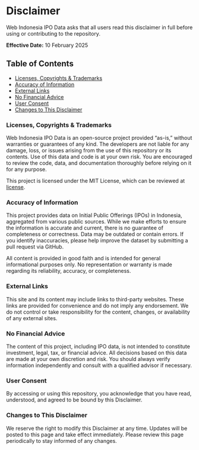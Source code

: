 # Disclaimer

Web Indonesia IPO Data asks that all users read this disclaimer in full before using or contributing to the repository.

**Effective Date:** 10 February 2025

## Table of Contents

* [Licenses, Copyrights & Trademarks](#licenses-copyrights--trademarks)
* [Accuracy of Information](#accuracy-of-information)
* [External Links](#external-links)
* [No Financial Advice](#no-financial-advice)
* [User Consent](#user-consent)
* [Changes to This Disclaimer](#changes-to-this-disclaimer)

### Licenses, Copyrights & Trademarks

Web Indonesia IPO Data is an open-source project provided “as-is,” without warranties or guarantees of any kind. The developers are not liable for any damage, loss, or issues arising from the use of this repository or its contents. Use of this data and code is at your own risk. You are encouraged to review the code, data, and documentation thoroughly before relying on it for any purpose.

This project is licensed under the MIT License, which can be reviewed at [license](https://github.com/ricotandrio/web-indonesia-ipo-data/blob/master/LICENSE.md).

### Accuracy of Information

This project provides data on Initial Public Offerings (IPOs) in Indonesia, aggregated from various public sources. While we make efforts to ensure the information is accurate and current, there is no guarantee of completeness or correctness. Data may be outdated or contain errors. If you identify inaccuracies, please help improve the dataset by submitting a pull request via GitHub.

All content is provided in good faith and is intended for general informational purposes only. No representation or warranty is made regarding its reliability, accuracy, or completeness.

### External Links

This site and its content may include links to third-party websites. These links are provided for convenience and do not imply any endorsement. We do not control or take responsibility for the content, changes, or availability of any external sites.

### No Financial Advice

The content of this project, including IPO data, is not intended to constitute investment, legal, tax, or financial advice. All decisions based on this data are made at your own discretion and risk. You should always verify information independently and consult with a qualified advisor if necessary.

### User Consent

By accessing or using this repository, you acknowledge that you have read, understood, and agreed to be bound by this Disclaimer.

### Changes to This Disclaimer

We reserve the right to modify this Disclaimer at any time. Updates will be posted to this page and take effect immediately. Please review this page periodically to stay informed of any changes.